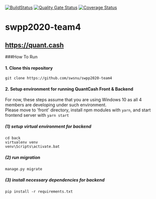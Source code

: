[![BuildStatus](https://travis-ci.org/swsnu/swpp2020-team4.svg?branch=main)](https://travis-ci.org/swsnu/swpp2020-team4)
[![Quality Gate Status](https://sonarcloud.io/api/project_badges/measure?project=swsnu_swpp2020-team4&metric=alert_status)](https://sonarcloud.io/dashboard?id=swsnu_swpp2020-team4)
[![Coverage Status](https://coveralls.io/repos/github/swsnu/swpp2020-team4/badge.svg?branch=main)](https://coveralls.io/github/swsnu/swpp2020-team4?branch=main)

# swpp2020-team4

## https://quant.cash

###How To Run

#### 1. Clone this repository

    git clone https://github.com/swsnu/swpp2020-team4

#### 2. Setup environment for running QuantCash Front & Backend

For now, these steps assume that you are using Windows 10 as all 4 members are developing under such environment.   
Please move to 'front' directory, install npm modules with `yarn`, and start frontend server with `yarn start`

##### (1) setup virtual environment for backend

    cd back
    virtualenv venv
    venv\Scripts\activate.bat

##### (2) run migration

    manage.py migrate

##### (3) install necessary dependencies for backend

    pip install -r requirements.txt
